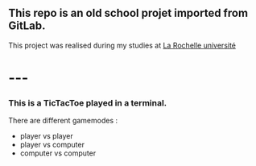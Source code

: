 ## This repo is an old school projet imported from GitLab.
This project was realised during my studies at [La Rochelle université](https://www.iut-larochelle.fr/formations/departement-informatique/)

# ---

### This is a TicTacToe played in a terminal.
There are different gamemodes :
- player vs player
- player vs computer
- computer vs computer


